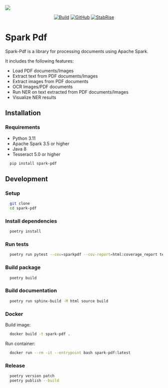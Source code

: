 <img src="./images/SparkPdfLogo.png">

<p align="center">
    <a href="https://circleci.com/gh/stabrise/spark-pdf"><img alt="Build" src="https://img.shields.io/circleci/build/github/stabrise/spark-pdf/main"></a>
    <a href="https://github.com/stabrise/spark-pdf/blob/main/LICENSE"><img alt="GitHub" src="https://img.shields.io/github/license/stabrise/spark-pdf.svg?color=blue"></a>
    <a href="https://stabrise.com"><img alt="StabRise" src="https://img.shields.io/badge/powered%20by-StabRise-orange.svg?style=flat&colorA=E1523D&colorB=007D8A"></a>
</p>



# Spark Pdf

Spark-Pdf is a library for processing documents using Apache Spark.

It includes the following features:

- Load PDF documents/Images
- Extract text from PDF documents/Images
- Extract images from PDF documents
- OCR Images/PDF documents
- Run NER on text extracted from PDF documents/Images
- Visualize NER results

## Installation

### Requirements

- Python 3.11
- Apache Spark 3.5 or higher
- Java 8
- Tesseract 5.0 or higher

```bash
  pip install spark-pdf
```

## Development

### Setup

```bash
  git clone
  cd spark-pdf
```

### Install dependencies

```bash
  poetry install
```

### Run tests

```bash
  poetry run pytest --cov=sparkpdf --cov-report=html:coverage_report tests/ 
```

### Build package

```bash
  poetry build
```

### Build documentation

```bash
  poetry run sphinx-build -M html source build
```

### Docker

Build image:

```bash
  docker build -t spark-pdf .
```

Run container:
```bash
  docker run --rm -it --entrypoint bash spark-pdf:latest
```

### Release

```bash
  poetry version patch
  poetry publish --build
```
